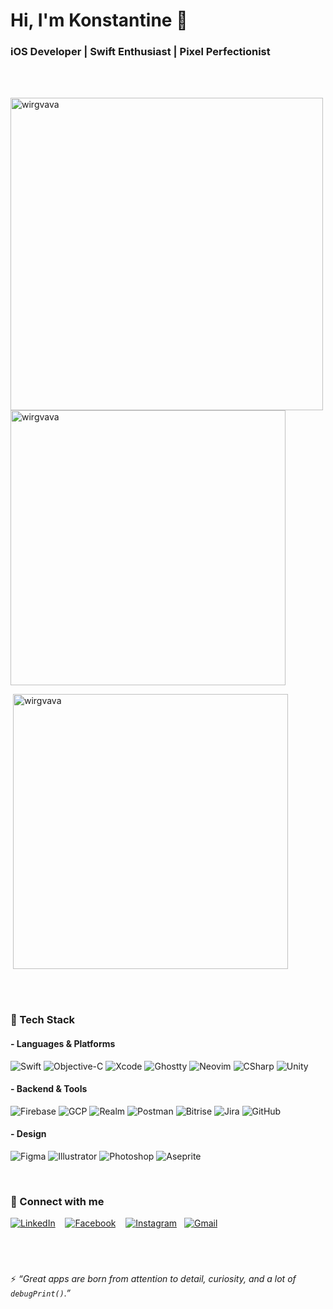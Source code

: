 <!-- Header -->
<h1 align="left">Hi, I'm Konstantine 👋</h1>
<h3 align="left">iOS Developer | Swift Enthusiast | Pixel Perfectionist</h3>

<br></br>

<!-- Stats Cards -->
<p><img align="left" src="https://konstantines-github-readme-stats-git-master-wirgvavas-projects.vercel.app/api/top-langs/?username=wirgvava&layout=pie&langs_count=6&title_color=CCCCCC&text_color=CCCCCC&border_color=CCCCCC&bg_color=ffffff00&border_radius=16" alt="wirgvava"  height="500" /></p>

<p><img align="center" src="https://github-readme-streak-stats.herokuapp.com/?user=wirgvava&border_radius=16&background=EB545400&border=CCCCCC&stroke=CCCCCC&ring=CCCCCC&fire=EB5454&currStreakNum=CCCCCC&sideNums=CCCCCC&currStreakLabel=CCCCCC&sideLabels=CCCCCC&dates=CCCCCC84&excludeDaysLabel=CCCCCC&hide_longest_streak=true" alt="wirgvava" width="440"/></p>

<p>&nbsp;<img align="center" src="https://konstantines-github-readme-stats-git-master-wirgvavas-projects.vercel.app/api?username=wirgvava&show_icons=true&rank_icon=percentile&title_color=CCCCCC&text_color=CCCCCC&icon_color=CCCCCC&border_color=CCCCCC&bg_color=ffffff00&border_radius=16" alt="wirgvava" width="440"/></p>


<br></br>

<!-- Language and Tools -->
### 🧰 Tech Stack

#### - Languages & Platforms

![Swift](https://img.shields.io/badge/Swift-FA7343?style=for-the-badge&logo=swift&logoColor=white)
![Objective-C](https://img.shields.io/badge/Objective--C-438EFF?style=for-the-badge&logo=apple&logoColor=white)
![Xcode](https://img.shields.io/badge/Xcode-1575F9?style=for-the-badge&logo=xcode&logoColor=white)
![Ghostty](https://img.shields.io/badge/Ghostty-3B3B3B?style=for-the-badge&logo=gnometerminal&logoColor=white)
![Neovim](https://img.shields.io/badge/Neovim-57A143?style=for-the-badge&logo=neovim&logoColor=white)
![CSharp](https://img.shields.io/badge/C%23-239120?style=for-the-badge&logo=csharp&logoColor=white)
![Unity](https://img.shields.io/badge/Unity-000000?style=for-the-badge&logo=unity&logoColor=white)

#### - Backend & Tools

![Firebase](https://img.shields.io/badge/Firebase-FFCA28?style=for-the-badge&logo=firebase&logoColor=black)
![GCP](https://img.shields.io/badge/GCP-4285F4?style=for-the-badge&logo=google-cloud&logoColor=white)
![Realm](https://img.shields.io/badge/Realm-39477F?style=for-the-badge&logo=realm&logoColor=white)
![Postman](https://img.shields.io/badge/Postman-FF6C37?style=for-the-badge&logo=postman&logoColor=white)
![Bitrise](https://img.shields.io/badge/Bitrise-683D87?style=for-the-badge&logo=bitrise&logoColor=white)
![Jira](https://img.shields.io/badge/Jira-0052CC?style=for-the-badge&logo=jira&logoColor=white)
![GitHub](https://img.shields.io/badge/GitHub-181717?style=for-the-badge&logo=github&logoColor=white)


#### - Design

![Figma](https://img.shields.io/badge/Figma-F24E1E?style=for-the-badge&logo=figma&logoColor=white)
![Illustrator](https://img.shields.io/badge/Illustrator-FF9A00?style=for-the-badge&logo=adobe-illustrator&logoColor=white)
![Photoshop](https://img.shields.io/badge/Photoshop-31A8FF?style=for-the-badge&logo=adobe-photoshop&logoColor=white)
![Aseprite](https://img.shields.io/badge/Aseprite-7D929E?style=for-the-badge&logo=aseprite&logoColor=white)


<br>

<!-- Contact -->
### 🔗 Connect with me

[![LinkedIn](https://img.shields.io/badge/LinkedIn-0A66C2?style=for-the-badge&logo=linkedin&logoColor=white)](https://linkedin.com/in/konstantine-tsirgvava) &nbsp;&nbsp; [![Facebook](https://img.shields.io/badge/Facebook-1877F2?style=for-the-badge&logo=facebook&logoColor=white)](https://fb.com/wirgvava) &nbsp;&nbsp; [![Instagram](https://img.shields.io/badge/Instagram-E4405F?style=for-the-badge&logo=instagram&logoColor=white)](https://instagram.com/koka.wirgvava)&nbsp;&nbsp; [![Gmail](https://img.shields.io/badge/Gmail-D14836?style=for-the-badge&logo=gmail&logoColor=white)](mailto:koka.wirgvava@gmail.com)



<!-- Quote -->
#
<br>

⚡ _“Great apps are born from attention to detail, curiosity, and a lot of `debugPrint()`.”_

<br><br>

